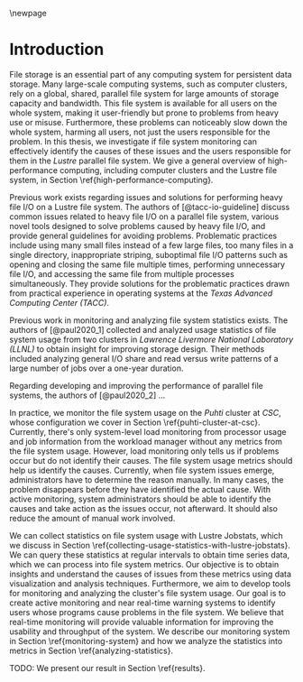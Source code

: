\newpage

# Introduction
File storage is an essential part of any computing system for persistent data storage.
Many large-scale computing systems, such as computer clusters, rely on a global, shared, parallel file system for large amounts of storage capacity and bandwidth.
This file system is available for all users on the whole system, making it user-friendly but prone to problems from heavy use or misuse.
Furthermore, these problems can noticeably slow down the whole system, harming all users, not just the users responsible for the problem.
In this thesis, we investigate if file system monitoring can effectively identify the causes of these issues and the users responsible for them in the *Lustre* parallel file system.
We give a general overview of high-performance computing, including computer clusters and the Lustre file system, in Section \ref{high-performance-computing}.

Previous work exists regarding issues and solutions for performing heavy file I/O on a Lustre file system.
The authors of [@tacc-io-guideline] discuss common issues related to heavy file I/O on a parallel file system, various novel tools designed to solve problems caused by heavy file I/O, and provide general guidelines for avoiding problems.
Problematic practices include using many small files instead of a few large files, too many files in a single directory, inappropriate striping, suboptimal file I/O patterns such as opening and closing the same file multiple times, performing unnecessary file I/O, and accessing the same file from multiple processes simultaneously.
They provide solutions for the problematic practices drawn from practical experience in operating systems at the *Texas Advanced Computing Center (TACC)*.

Previous work in monitoring and analyzing file system statistics exists.
The authors of [@paul2020_1] collected and analyzed usage statistics of file system usage from two clusters in *Lawrence Livermore National Laboratory (LLNL)* to obtain insight for improving storage design.
Their methods included analyzing general I/O share and read versus write patterns of a large number of jobs over a one-year duration.

Regarding developing and improving the performance of parallel file systems, the authors of [@paul2020_2] ...

In practice, we monitor the file system usage on the *Puhti* cluster at *CSC*, whose configuration we cover in Section \ref{puhti-cluster-at-csc}.
Currently, there's only system-level load monitoring from processor usage and job information from the workload manager without any metrics from the file system usage.
However, load monitoring only tells us if problems occur but do not identify their causes.
The file system usage metrics should help us identify the causes.
Currently, when file system issues emerge, administrators have to determine the reason manually.
In many cases, the problem disappears before they have identified the actual cause.
With active monitoring, system administrators should be able to identify the causes and take action as the issues occur, not afterward.
It should also reduce the amount of manual work involved.

We can collect statistics on file system usage with Lustre Jobstats, which we discuss in Section \ref{collecting-usage-statistics-with-lustre-jobstats}.
We can query these statistics at regular intervals to obtain time series data, which we can process into file system metrics.
Our objective is to obtain insights and understand the causes of issues from these metrics using data visualization and analysis techniques.
Furthermore, we aim to develop tools for monitoring and analyzing the cluster's file system usage.
Our goal is to create active monitoring and near real-time warning systems to identify users whose programs cause problems in the file system.
We believe that real-time monitoring will provide valuable information for improving the usability and throughput of the system.
We describe our monitoring system in Section \ref{monitoring-system} and how we analyze the statistics into metrics in Section \ref{analyzing-statistics}.

<!--
Additionally, we aim to provide information that can guide future procurements and configuration changes such that the investments and modifications improve the critical parts of the storage system.
-->

TODO: We present our result in Section \ref{results}.

